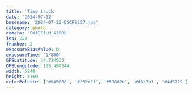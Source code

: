 ```yaml
---
title: 'Tiny truck'
date: '2024-07-12'
basename: '2024-07-12-DSCF6257.jpg'
category: photo
camera: 'FUJIFILM X100V'
iso: 320
fnumber: 2
exposureBiasValue: 0
exposureTime: '1/800'
GPSLatitude: 34.734533
GPSLongitude: 135.494544
width: 6240
height: 4160
colorPalette: ['#909088', '#292e1f', '#59602e', '#d8c7b1', '#4d3729']
---
```

